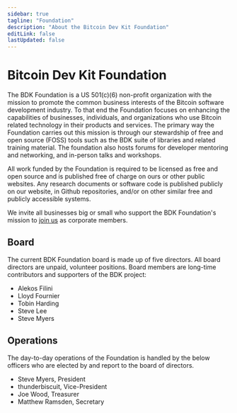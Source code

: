 ```yaml
---
sidebar: true
tagline: "Foundation"
description: "About the Bitcoin Dev Kit Foundation"
editLink: false
lastUpdated: false
---
```


# Bitcoin Dev Kit Foundation

The BDK Foundation is a US 501(c&#8203;)(6) non-profit organization with the mission to promote the common business interests of the Bitcoin software development industry. To that end the Foundation focuses on enhancing the capabilities of businesses, individuals, and organizations who use Bitcoin related technology in their products and services. The primary way the Foundation carries out this mission is through our stewardship of free and open source (FOSS) tools such as the BDK suite of libraries and related training material. The foundation also hosts forums for developer mentoring and networking, and in-person talks and workshops.

All work funded by the Foundation is required to be licensed as free and open source and is published free of charge on ours or other public websites. Any research documents or software code is published publicly on our website, in Github repositories, and/or on other similar free and publicly accessible systems.

We invite all businesses big or small who support the BDK Foundation's mission to [join us](/foundation/members) as corporate members.

## Board

The current BDK Foundation board is made up of five directors. All board directors are unpaid, volunteer positions. 
Board members are long-time contributors and supporters of the BDK project:

- Alekos Filini
- Lloyd Fournier
- Tobin Harding
- Steve Lee
- Steve Myers

## Operations

The day-to-day operations of the Foundation is handled by the below officers who are elected by and report to the board 
of directors.

- Steve Myers, President
- thunderbiscuit, Vice-President
- Joe Wood, Treasurer
- Matthew Ramsden, Secretary

